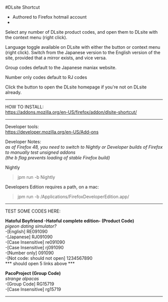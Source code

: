 #DLsite Shortcut 
- Authored to Firefox hotmail account
- 

Select any number of DLsite product codes, and open them to DLsite with the context menu (right click).

Language toggle available on DLsite with either the button or context menu (right click).
Switch from the Japanese version to the English version of the site, provided that a mirror exists, and vice versa.

Group codes default to the Japanese maniax website.  

Number only codes default to RJ codes

Click the button to open the DLsite homepage if you're not on DLsite already.
*************************************************************

HOW TO INSTALL:  
https://addons.mozilla.org/en-US/firefox/addon/dlsite-shortcut/

*************************************************************

Developer tools:  
https://developer.mozilla.org/en-US/Add-ons  

Developer Notes:  
*as of Firefox 48, you need to switch to Nightly or Developer builds of Firefox to manually test unsigned addons  
 (the b flag prevents loading of stable Firefox build)*  
 
 Nightly
>jpm run -b Nightly  

Developers Edition requires a path, on a mac:
>jpm run -b /Applications/FirefoxDeveloperEdition.app/

*************************************************************

TEST SOME CODES HERE:

**Hatoful Boyfriend -Hatoful complete edition- (Product Code)**  
*pigeon dating simulator?*  
-[English]  RE091090  
-[Japanese] RJ091090  
-[Case Insensitive] re091090  
-[Case Insensitive] rj091090  
-[Number only] 091090  
-[Not code: should not open] 1234567890  
*** should open 5 links above ***

**PacoProject (Group Code)**  
*strange alpacas*  
-[Group Code]        RG15719  
-[Case Insensitive]  rg15719  

*************************************************************

